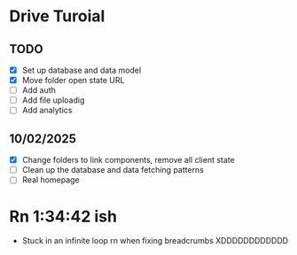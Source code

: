 # Drive Turoial

## TODO

- [x] Set up database and data model 
- [x] Move folder open state URL 
- [ ] Add auth
- [ ] Add file uploadig 
- [ ] Add analytics

## 10/02/2025
- [x] Change folders to link components, remove all client state
- [ ] Clean up the database and data fetching patterns
- [ ] Real homepage

# Rn 1:34:42 ish
- Stuck in an infinite loop rn when fixing breadcrumbs XDDDDDDDDDDDD